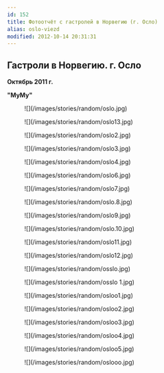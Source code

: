 ```yaml
---
id: 152
title: Фотоотчёт с гастролей в Норвегию (г. Осло)
alias: oslo-viezd
modified: 2012-10-14 20:31:31
---
```


## Гастроли в Норвегию. г. Осло

**Октябрь 2011 г.**

**"МуМу"**

<figure>
![](/images/stories/random/oslo.jpg)
</figure>

<figure>
![](/images/stories/random/oslo13.jpg)
</figure>

<figure>
![](/images/stories/random/oslo2.jpg)
</figure>

<figure>
![](/images/stories/random/oslo3.jpg)
</figure>

<figure>
![](/images/stories/random/oslo4.jpg)
</figure>

<figure>
![](/images/stories/random/oslo6.jpg)
</figure>

<figure>
![](/images/stories/random/oslo7.jpg)
</figure>

<figure>
![](/images/stories/random/oslo.8.jpg)
</figure>

<figure>
![](/images/stories/random/oslo9.jpg)
</figure>

<figure>
![](/images/stories/random/oslo.10.jpg)
</figure>

<figure>
![](/images/stories/random/oslo11.jpg)
</figure>

<figure>
![](/images/stories/random/oslo12.jpg)
</figure>

<figure>
![](/images/stories/random/osslo.jpg)
</figure>

<figure>
![](/images/stories/random/osslo 1.jpg)
</figure>

<figure>
![](/images/stories/random/osloo1.jpg)
</figure>

<figure>
![](/images/stories/random/osloo2.jpg)
</figure>

<figure>
![](/images/stories/random/osloo3.jpg)
</figure>

<figure>
![](/images/stories/random/osloo4.jpg)
</figure>

<figure>
![](/images/stories/random/osloo5.jpg)
</figure>

<figure>
![](/images/stories/random/oslooo.jpg)
</figure>

